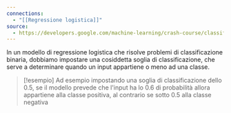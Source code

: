 ```yaml
---
connections:
  - "[[Regressione logistica]]"
source:
  - https://developers.google.com/machine-learning/crash-course/classification/thresholding?hl=it
---
```

In un modello di regressione logistica che risolve problemi di classificazione binaria, dobbiamo impostare una cosiddetta soglia di classificazione, che serve a determinare quando un input appartiene o meno ad una classe.

>[!esempio]
>Ad esempio impostando una soglia di classificazione dello 0.5, se il modello prevede che l'input ha lo 0.6 di probabilità allora appartiene alla classe positiva, al contrario se sotto 0.5 alla classe negativa